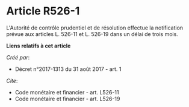 # Article R526-1

L'Autorité de contrôle prudentiel et de résolution effectue la notification prévue aux articles L. 526-11 et L. 526-19 dans
un délai de trois mois.

**Liens relatifs à cet article**

_Créé par_:

  - Décret n°2017-1313 du 31 août 2017 - art. 1

_Cite_:

  - Code monétaire et financier - art. L526-11
  - Code monétaire et financier - art. L526-19
